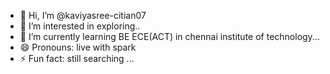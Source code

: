 - 👋 Hi, I’m @kaviyasree-citian07
- 👀 I’m interested in exploring..
- 🌱 I’m currently learning BE ECE(ACT) in chennai institute of technology...
- 😄 Pronouns: live with spark
- ⚡ Fun fact: still searching ...

<!---
kaviyasree-citian07/kaviyasree-citian07 is a ✨ special ✨ repository because its `README.md` (this file) appears on your GitHub profile.
You can click the Preview link to take a look at your changes.
--->
